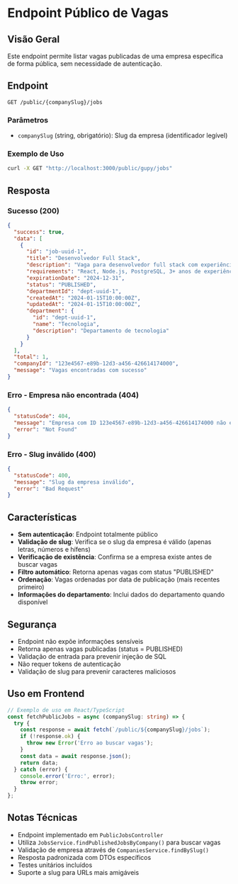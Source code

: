 # Endpoint Público de Vagas

## Visão Geral

Este endpoint permite listar vagas publicadas de uma empresa específica de forma pública, sem necessidade de autenticação.

## Endpoint

```
GET /public/{companySlug}/jobs
```

### Parâmetros

- `companySlug` (string, obrigatório): Slug da empresa (identificador legível)

### Exemplo de Uso

```bash
curl -X GET "http://localhost:3000/public/gupy/jobs"
```

## Resposta

### Sucesso (200)

```json
{
  "success": true,
  "data": [
    {
      "id": "job-uuid-1",
      "title": "Desenvolvedor Full Stack",
      "description": "Vaga para desenvolvedor full stack com experiência em React e Node.js",
      "requirements": "React, Node.js, PostgreSQL, 3+ anos de experiência",
      "expirationDate": "2024-12-31",
      "status": "PUBLISHED",
      "departmentId": "dept-uuid-1",
      "createdAt": "2024-01-15T10:00:00Z",
      "updatedAt": "2024-01-15T10:00:00Z",
      "department": {
        "id": "dept-uuid-1",
        "name": "Tecnologia",
        "description": "Departamento de tecnologia"
      }
    }
  ],
  "total": 1,
  "companyId": "123e4567-e89b-12d3-a456-426614174000",
  "message": "Vagas encontradas com sucesso"
}
```

### Erro - Empresa não encontrada (404)

```json
{
  "statusCode": 404,
  "message": "Empresa com ID 123e4567-e89b-12d3-a456-426614174000 não encontrada",
  "error": "Not Found"
}
```

### Erro - Slug inválido (400)

```json
{
  "statusCode": 400,
  "message": "Slug da empresa inválido",
  "error": "Bad Request"
}
```

## Características

- **Sem autenticação**: Endpoint totalmente público
- **Validação de slug**: Verifica se o slug da empresa é válido (apenas letras, números e hífens)
- **Verificação de existência**: Confirma se a empresa existe antes de buscar vagas
- **Filtro automático**: Retorna apenas vagas com status "PUBLISHED"
- **Ordenação**: Vagas ordenadas por data de publicação (mais recentes primeiro)
- **Informações do departamento**: Inclui dados do departamento quando disponível

## Segurança

- Endpoint não expõe informações sensíveis
- Retorna apenas vagas publicadas (status = PUBLISHED)
- Validação de entrada para prevenir injeção de SQL
- Não requer tokens de autenticação
- Validação de slug para prevenir caracteres maliciosos

## Uso em Frontend

```typescript
// Exemplo de uso em React/TypeScript
const fetchPublicJobs = async (companySlug: string) => {
  try {
    const response = await fetch(`/public/${companySlug}/jobs`);
    if (!response.ok) {
      throw new Error('Erro ao buscar vagas');
    }
    const data = await response.json();
    return data;
  } catch (error) {
    console.error('Erro:', error);
    throw error;
  }
};
```

## Notas Técnicas

- Endpoint implementado em `PublicJobsController`
- Utiliza `JobsService.findPublishedJobsByCompany()` para buscar vagas
- Validação de empresa através de `CompaniesService.findBySlug()`
- Resposta padronizada com DTOs específicos
- Testes unitários incluídos
- Suporte a slug para URLs mais amigáveis

